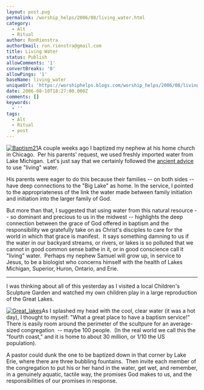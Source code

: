 ```yaml
---
layout: post.pug
permalink: /worship_helps/2006/08/living_water.html 
category:
  - Alt
  - Ritual
author: RonRienstra
authorEmail: ron.rienstra@gmail.com
title: Living Water
status: Publish
allowComments: '1'
convertBreaks: '0'
allowPings: '1'
baseName: living_water
uniqueUrl: 'https://worshiphelps.blogs.com/worship_helps/2006/08/living_water.html '
date: 2006-08-10T18:27:00.000Z
comments: []
keywords:
  - ''
tags:
  - Alt
  - Ritual
  - post
---
```

[![Baptism21](https://worshiphelps.blogs.com/worship_helps/images/baptism21.jpg "Baptism21")](http://worshiphelps.blogs.com/.shared/image.html?/photos/uncategorized/baptism21.jpg)A couple weeks ago I baptized my nephew at his home church in Chicago.  Per his parents' request, we used freshly imported water from Lake Michigan.  Let's just say that we certainly followed the [ancient advice](http://www.ccel.org/ccel/schaff/anf07.viii.iii.vii.html) to use "living" water.   

His parents were eager to do this because their families -- on both sides -- have deep connections to the "Big Lake" as home. In the service, I pointed to the appropriateness of the link the water made between family initiation and initiation into the larger family of God. 

But more than that, I suggested that using water from this natural resource -- so dominant and precious to us in the midwest -- highlights the deep connection between the grace of God offered in baptism and the responsibility we gratefully take on as Christ's disciples to care for the world in which that grace is manifest.  It says something damning to us if the water in our backyard streams, or rivers, or lakes is so polluted that we cannot in good common sense bathe in it, or in good conscience call it "living" water.  Perhaps my nephew Samuel will grow up, in service to Jesus, to be a biologist who concerns himself with the health of Lakes Michigan, Superior, Huron, Ontario, and Erie.
***
I was thinking about all of this yesterday as I visited a local Children's Sculpture Garden and watched my own children play in a large reproduction of the Great Lakes.

[![Great_lakes](http://worshiphelps.blogs.com/worship_helps/images/great_lakes.gif "Great_lakes")](http://worshiphelps.blogs.com/.shared/image.html?/photos/uncategorized/great_lakes.gif)As I splashed my head with the cool, clear water (it was a hot day), I thought to myself: "What a great place to have a baptism service!"  There is easily room around the perimeter of the scultpure for an average-sized congregation  -- maybe 100 people.  (In the real world we call this the "fourth coast," and it is home to about 30 million, or 1/10 the US population). 

A pastor could dunk the one to be baptized down in that corner by Lake Erie, where there are three bubbling fountains.  Then invite each member of the congregation to put his or her hand in the water, get wet, and remember, in a genuinely aquatic, tactile way, the promises God makes to us, and the responsibilities of our promises in response.